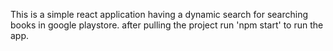 This is a simple react application having a dynamic search for searching books in google playstore.
after pulling the project run 'npm start' to run the app.


